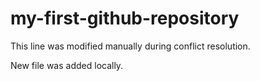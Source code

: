 # my-first-github-repository

This line was modified manually during conflict resolution.

New file was added locally.